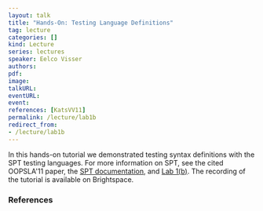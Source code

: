 ```yaml
---
layout: talk
title: "Hands-On: Testing Language Definitions"
tag: lecture
categories: []
kind: Lecture
series: lectures
speaker: Eelco Visser
authors:
pdf:
image:
talkURL:
eventURL:
event:
references: [KatsVV11]
permalink: /lecture/lab1b
redirect_from:
- /lecture/lab1b
---
```



In this hands-on tutorial we demonstrated testing syntax definitions with the SPT testing languages.
For more information on SPT, see the cited OOPSLA'11 paper, the [SPT documentation](http://www.metaborg.org/en/latest/source/langdev/meta/lang/spt/index.html), and [Lab 1(b)](/project/2020/09/08/lab1b/).
The recording of the tutorial is available on Brightspace.

### References
